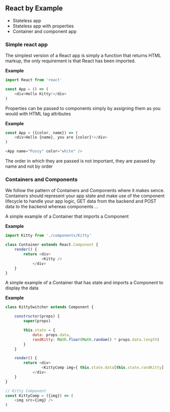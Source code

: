## React by Example

* Stateless app
* Stateless app with properties
* Container and component app

### Simple react app

The simplest version of a React app is simply a function that returns HTML markup, the only requirement is that React has been imported.

**Example**
```javascript
import React from 'react'

const App = () => (
    <div>Hello Kitty!</div>
)
```

Properties can be passed to components simply by assigning them as you would with HTML tag attributes

**Example**
```javascript
const App = ({color, name}) => (
    <div>Hello {name}, you are {color}!</div>
)

<App name="Pussy" color="white" />
```
The order in which they are passed is not important, they are passed by name and not by order

### Containers and Components

We follow the pattern of Containers and Components where it makes sence. Containers should represent your app state and make use of the component lifecycle to handle your app logic, GET data from the backend and POST data to the backend whereas components ...

A simple example of a Container that imports a Component

**Example**
```javascript
import Kitty from './components/Kitty'

class Container extends React.Component {
    render() {
        return <div>
                <Kitty />
            </div>
    }
}
```
A simple example of a Container that has state and imports a Component to display the data

**Example**
```javascript
class KittySwitcher extends Component {

    constructor(props) {
        super(props)

        this.state = {
            data: props.data,
            randKitty: Math.floor(Math.random() * props.data.length)
        }
    }

    render() {
        return <div>
                <KittyComp img={ this.state.data[this.state.randKitty] } />
            </div>
    }
}

// Kitty Component
const KittyComp = ({img}) => (
    <img src={img} />
)
```

